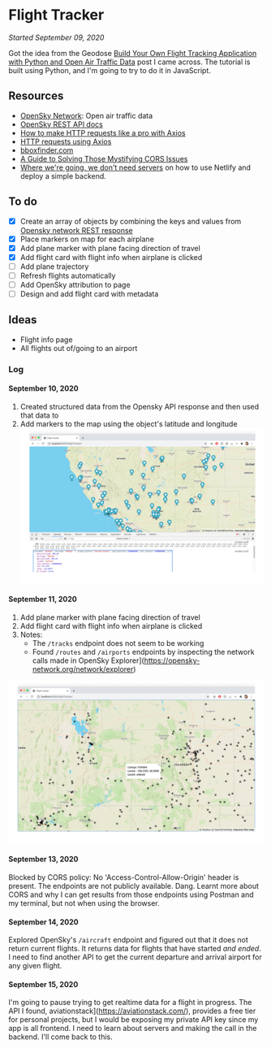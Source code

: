 # Flight Tracker
*Started September 09, 2020*

Got the idea from the Geodose [Build Your Own Flight Tracking Application with Python and Open Air Traffic Data](https://www.geodose.com/2020/08/create-flight-tracking-apps-using-python-open-data.html) post I came across. The tutorial is built using Python, and I'm going to try to do it in JavaScript.

## Resources
- [OpenSky Network](https://opensky-network.org/): Open air traffic data
- [OpenSky REST API docs](https://opensky-network.org/apidoc/rest.html)
- [How to make HTTP requests like a pro with Axios](https://blog.logrocket.com/how-to-make-http-requests-like-a-pro-with-axios/)
- [HTTP requests using Axios](https://flaviocopes.com/axios/)
- [bboxfinder.com](http://bboxfinder.com/#0.000000,0.000000,0.000000,0.000000)
- [A Guide to Solving Those Mystifying CORS Issues](https://blog.container-solutions.com/a-guide-to-solving-those-mystifying-cors-issues)
- [Where we're going, we don't need servers](https://oliverjam.es/blog/we-dont-need-servers/) on how to use Netlify and deploy a simple backend.


## To do
- [x] Create an array of objects by combining the keys and values from [Opensky network REST response](https://opensky-network.org/api/states/all?lamin=30.038&lomin=-125.974&lamax=52.214&lomax=-68.748)
- [x] Place markers on map for each airplane
- [x] Add plane marker with plane facing direction of travel
- [x] Add flight card with flight info when airplane is clicked
- [ ] Add plane trajectory
- [ ] Refresh flights automatically
- [ ] Add OpenSky attribution to page
- [ ] Design and add flight card with metadata

## Ideas
- Flight info page
- All flights out of/going to an airport


### Log
#### September 10, 2020

1. Created structured data from the Opensky API response and then used that data to
2. Add markers to the map using the object's latitude and longitude
![Add markers](./img/2020.09.10-add-markers.png)

#### September 11, 2020

1. Add plane marker with plane facing direction of travel
2. Add flight card with flight info when airplane is clicked
3. Notes:
    - The `/tracks` endpoint does not seem to be working
    - Found `/routes` and `/airports` endpoints by inspecting the network calls made in OpenSky Explorer](https://opensky-network.org/network/explorer)

![Flight markers](./img/2020.09.11-flight-markers.png)

#### September 13, 2020
Blocked by CORS policy: No 'Access-Control-Allow-Origin' header is present. The endpoints are not publicly available. Dang. Learnt more about CORS and why I can get results from those endpoints using Postman and my terminal, but not when using the browser.

#### September 14, 2020
Explored OpenSky's `/aircraft` endpoint and figured out that it does not return current flights. It returns data for flights that have started _and ended_. I need to find another API to get the current departure and arrival airport for any given flight.

#### September 15, 2020
I'm going to pause trying to get realtime data for a flight in progress. The API I found, aviationstack](https://aviationstack.com/), provides a free tier for personal projects, but I would be exposing my private API key since my app is all frontend. I need to learn about servers and making the call in the backend. I'll come back to this.
